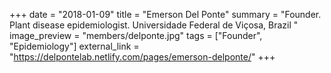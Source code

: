 +++
date = "2018-01-09"
title = "Emerson Del Ponte"
summary = "Founder. Plant disease epidemiologist. Universidade Federal de Viçosa, Brazil "
image_preview = "members/delponte.jpg"
tags = ["Founder", "Epidemiology"]
external_link = "https://delpontelab.netlify.com/pages/emerson-delponte/"
+++
